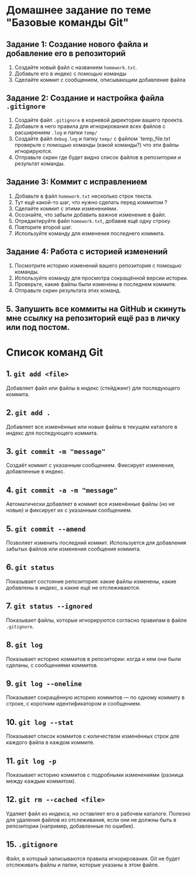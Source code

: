 
# Домашнее задание по теме "Базовые команды Git"

## Задание 1: Создание нового файла и добавление его в репозиторий
1. Создайте новый файл с названием `homework.txt`.
2. Добавьте его в индекс с помощью команды
3. Сделайте коммит с сообщением, описывающим добавление файла

## Задание 2: Создание и настройка файла `.gitignore`
1. Создайте файл `.gitignore` в корневой директории вашего проекта.
2. Добавьте в него правила для игнорирования всех файлов с расширением `.log` и папки `temp/`
3. Создайте файл `debug.log` и папку `temp/` с файлом `temp_file.txt проверьте с помощью команды (какой команды?) что эти файлы игнорируются.
4. Отправьте скрин где будет видно список файлов в репозитории и результат команды.

## Задание 3: Коммит с исправлением
1. Добавьте в файл `homework.txt` несколько строк текста.
2. Тут ещё какой-то шаг, что нужно сделать перед коммитом ?
3. Сделайте коммит с этими изменениями.
4. Осознайте, что забыли добавить важное изменение в файл.
5. Отредактируйте файл `homework.txt`, добавив ещё одну строку.
6. Повторите второй шаг.
7. Используйте команду для изменения последнего коммита.

## Задание 4: Работа с историей изменений
1. Посмотрите историю изменений вашего репозитория с помощью команды.
2. Используйте команду для просмотра сокращённой версии истории.
3. Проверьте, какие файлы были изменены в последнем коммите.
4. Отправьте скрин результата этих команд.

## 5. Запушить все коммиты на GitHub и скинуть мне ссылку на репозиторий ещё раз в личку или под постом.


# Список команд Git

## 1. `git add <file>`
Добавляет файл или файлы в индекс (стейджинг) для последующего коммита.

## 2. `git add .`
Добавляет все изменённые или новые файлы в текущем каталоге в индекс для последующего коммита.

## 3. `git commit -m "message"`
Создаёт коммит с указанным сообщением. Фиксирует изменения, добавленные в индекс.

## 4. `git commit -a -m "message"`
Автоматически добавляет в коммит все изменённые файлы (но не новые) и фиксирует их с указанным сообщением.

## 5. `git commit --amend`
Позволяет изменить последний коммит. Используется для добавления забытых файлов или изменения сообщения коммита.

## 6. `git status`
Показывает состояние репозитория: какие файлы изменены, какие добавлены в индекс, а какие ещё не отслеживаются.

## 7. `git status --ignored`
Показывает файлы, которые игнорируются согласно правилам в файле `.gitignore`.

## 8. `git log`
Показывает историю коммитов в репозитории: когда и кем они были сделаны, с сообщениями коммитов.

## 9. `git log --oneline`
Показывает сокращённую историю коммитов — по одному коммиту в строке, с коротким идентификатором и сообщением.

## 10. `git log --stat`
Показывает список коммитов с количеством изменённых строк для каждого файла в каждом коммите.

## 11. `git log -p`
Показывает историю коммитов с подробными изменениями (разница между каждым коммитом).

## 12. `git rm --cached <file>`
Удаляет файл из индекса, но оставляет его в рабочем каталоге. Полезно для удаления файлов из отслеживания, если они не должны быть в репозитории (например, добавленные по ошибке).


## 15. `.gitignore`
Файл, в который записываются правила игнорирования. Git не будет отслеживать файлы и папки, которые указаны в этом файле.
